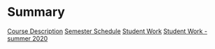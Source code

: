# Summary
[Course Description](syllabus.md)
[Semester Schedule](schedule.md)
[Student Work](work.md)
[Student Work - summer 2020](work_old.md)


